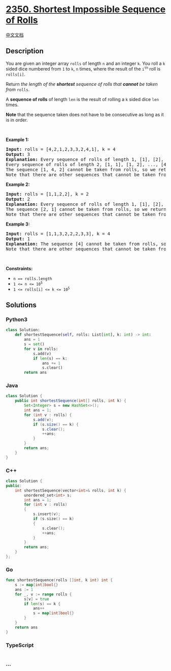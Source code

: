 # [2350. Shortest Impossible Sequence of Rolls](https://leetcode.com/problems/shortest-impossible-sequence-of-rolls)

[中文文档](/solution/2300-2399/2350.Shortest%20Impossible%20Sequence%20of%20Rolls/README.md)

## Description

<p>You are given an integer array <code>rolls</code> of length <code>n</code> and an integer <code>k</code>. You roll a <code>k</code> sided dice numbered from <code>1</code> to <code>k</code>, <code>n</code> times, where the result of the <code>i<sup>th</sup></code> roll is <code>rolls[i]</code>.</p>

<p>Return<em> the length of the <strong>shortest</strong> sequence of rolls that <strong>cannot</strong> be taken from </em><code>rolls</code>.</p>

<p>A <strong>sequence of rolls</strong> of length <code>len</code> is the result of rolling a <code>k</code> sided dice <code>len</code> times.</p>

<p><strong>Note</strong> that the sequence taken does not have to be consecutive as long as it is in order.</p>

<p>&nbsp;</p>
<p><strong>Example 1:</strong></p>

<pre>
<strong>Input:</strong> rolls = [4,2,1,2,3,3,2,4,1], k = 4
<strong>Output:</strong> 3
<strong>Explanation:</strong> Every sequence of rolls of length 1, [1], [2], [3], [4], can be taken from rolls.
Every sequence of rolls of length 2, [1, 1], [1, 2], ..., [4, 4], can be taken from rolls.
The sequence [1, 4, 2] cannot be taken from rolls, so we return 3.
Note that there are other sequences that cannot be taken from rolls.</pre>

<p><strong>Example 2:</strong></p>

<pre>
<strong>Input:</strong> rolls = [1,1,2,2], k = 2
<strong>Output:</strong> 2
<strong>Explanation:</strong> Every sequence of rolls of length 1, [1], [2], can be taken from rolls.
The sequence [2, 1] cannot be taken from rolls, so we return 2.
Note that there are other sequences that cannot be taken from rolls but [2, 1] is the shortest.
</pre>

<p><strong>Example 3:</strong></p>

<pre>
<strong>Input:</strong> rolls = [1,1,3,2,2,2,3,3], k = 4
<strong>Output:</strong> 1
<strong>Explanation:</strong> The sequence [4] cannot be taken from rolls, so we return 1.
Note that there are other sequences that cannot be taken from rolls but [4] is the shortest.
</pre>

<p>&nbsp;</p>
<p><strong>Constraints:</strong></p>

<ul>
	<li><code>n == rolls.length</code></li>
	<li><code>1 &lt;= n &lt;= 10<sup>5</sup></code></li>
	<li><code>1 &lt;= rolls[i] &lt;= k &lt;= 10<sup>5</sup></code></li>
</ul>

## Solutions

<!-- tabs:start -->

### **Python3**

```python
class Solution:
    def shortestSequence(self, rolls: List[int], k: int) -> int:
        ans = 1
        s = set()
        for v in rolls:
            s.add(v)
            if len(s) == k:
                ans += 1
                s.clear()
        return ans
```

### **Java**

```java
class Solution {
    public int shortestSequence(int[] rolls, int k) {
        Set<Integer> s = new HashSet<>();
        int ans = 1;
        for (int v : rolls) {
            s.add(v);
            if (s.size() == k) {
                s.clear();
                ++ans;
            }
        }
        return ans;
    }
}
```

### **C++**

```cpp
class Solution {
public:
    int shortestSequence(vector<int>& rolls, int k) {
        unordered_set<int> s;
        int ans = 1;
        for (int v : rolls)
        {
            s.insert(v);
            if (s.size() == k)
            {
                s.clear();
                ++ans;
            }
        }
        return ans;
    }
};
```

### **Go**

```go
func shortestSequence(rolls []int, k int) int {
	s := map[int]bool{}
	ans := 1
	for _, v := range rolls {
		s[v] = true
		if len(s) == k {
			ans++
			s = map[int]bool{}
		}
	}
	return ans
}
```

### **TypeScript**

```ts

```

### **...**

```

```

<!-- tabs:end -->

